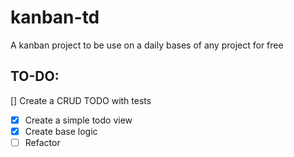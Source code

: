 # kanban-td

A kanban project to be use on a daily bases of any project for free

## TO-DO:

[] Create a CRUD TODO with tests

- [x] Create a simple todo view
- [x] Create base logic
- [ ] Refactor

